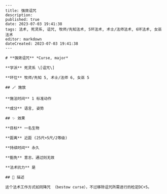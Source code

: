 
    ---
    title: 强效诅咒
    description: 
    published: true
    date: 2023-07-03 19:41:38
    tags: 法术, 死灵系, 诅咒, 牧师/先知法术, 5环法术, 术士/法师法术, 6环法术, 女巫法术
    editor: markdown
    dateCreated: 2023-07-03 19:41:38
    ---

    # **强效诅咒** *Curse, major*

    **学派** 死灵系 \[诅咒\] 

    **环位** 牧师/先知 5, 术士/法师 6, 女巫 5

    ## 🪄 施放

    **施法时间** 1 标准动作

    **成分** 语言, 姿势

    ## ✨ 效果 

    **目标** 一名生物 

    **距离** 近距 (25尺+5尺/2等级)  

    **持续时间** 永久 

    **豁免** 意志，通过则无效

    **法术抗力** 是

    ## 📖 描述

    这个法术工作方式如同降咒 （bestow curse），不过移除诅咒所需进行的检定DC+5。
    